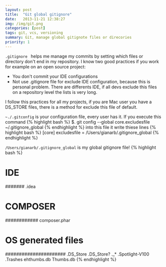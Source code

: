 ```yaml
---
layout: post
title:  "Git global gitignore"
date:   2013-11-21 12:38:27
img: /img/git.png
categories: [post]
tags: git, vcs, versioning
summary: Git, manage global gitignote files or direcories
priority: 1
---
```


 ``` .gitignore  ``` helps me manage my commits by setting which files or directory don't end in my repository. I know two good practices if you work for example on an open source project:

* You don't commit your IDE configurations
* Not use .gitignore file for exclude IDE configuration, because this is personal problem. There are differents IDE, if all devs exclude this files on a repository level the lists is very long.

I follow this practices for all my projects, if you are Mac user you have a DS_STORE files, there is a method for exclude this file of default.

 ``` ~./.gitconfig ``` is your configuration file, every user has it. If you execute this command
{% highlight bash %}
$. git config --global core.excludesfile ~/.gitignore_global
{% endhighlight %}
into this file it write thiese lines
{% highlight bash %}
[core]
	excludesfile = /Users/gianarb/.gitignore_global
{% endhighlight %}

 ``` /Users/gianarb/.gitignore_global ``` is my global gitignore file!
{% highlight bash %}
# IDE #
#######
.idea

# COMPOSER #
############
composer.phar

# OS generated files #
######################
.DS_Store
.DS_Store?
._*
.Spotlight-V100
.Trashes
ehthumbs.db
Thumbs.db
{% endhighlight %}

